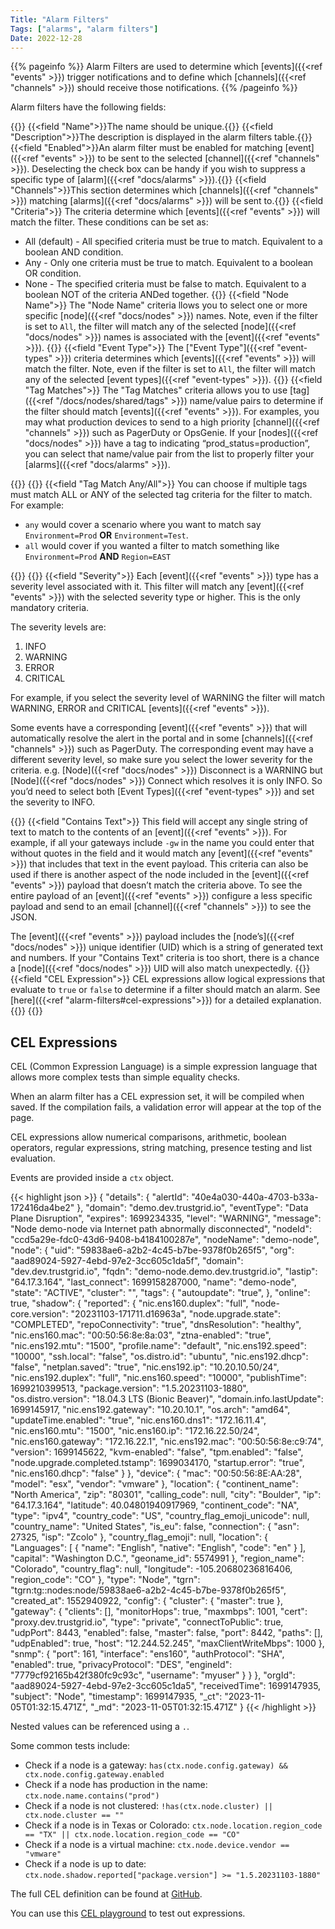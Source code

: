 ```yaml
---
Title: "Alarm Filters"
Tags: ["alarms", "alarm filters"]
Date: 2022-12-28
---
```


{{% pageinfo %}}
Alarm Filters are used to determine which [events]({{<ref "events" >}}) trigger notifications and to define which [channels]({{<ref "channels" >}}) should receive those notifications.
{{% /pageinfo %}}

Alarm filters have the following fields:

{{<fields>}}
{{<field "Name">}}The name should be unique.{{</field>}}
{{<field "Description">}}The description is displayed in the alarm filters table.{{</field>}}
{{<field "Enabled">}}An alarm filter must be enabled for matching [event]({{<ref "events" >}}) to be sent to the selected [channel]({{<ref "channels" >}}). Deselecting the check box can be handy if you wish to suppress a specific type of [alarm]({{<ref "docs/alarms" >}}).{{</field>}}
{{<field "Channels">}}This section determines which [channels]({{<ref "channels" >}}) matching [alarms]({{<ref "docs/alarms" >}}) will be sent to.{{</field>}}
{{<field "Criteria">}}
The criteria determine which [events]({{<ref "events" >}}) will match the filter. These conditions can be set as:
* All (default) - All specified criteria must be true to match. Equivalent to a boolean AND condition.
* Any - Only one criteria must be true to match. Equivalent to a boolean OR condition.
* None - The specified criteria must be false to match. Equivalent to a boolean NOT of the criteria ANDed together.
{{</field>}}
{{<field "Node Name">}}
The "Node Name" criteria llows you to select one or more specific [node]({{<ref "docs/nodes" >}}) names. Note, even if the filter is set to `All`, the filter will match any of the selected [node]({{<ref "docs/nodes" >}}) names is associated with the [event]({{<ref "events" >}}).
{{</field>}}
{{<field "Event Type">}}
The ["Event Type"]({{<ref "event-types" >}}) criteria determines which [events]({{<ref "events" >}}) will match the filter. Note, even if the filter is set to `All`, the filter will match any of the selected [event types]({{<ref "event-types" >}}).
{{</field>}}
{{<field "Tag Matches">}}
The "Tag Matches" criteria allows you to use [tag]({{<ref "/docs/nodes/shared/tags" >}}) name/value pairs to determine if the filter should match [events]({{<ref "events" >}}). For examples, you may what production devices to send to a high priority [channel]({{<ref "channels" >}}) such as PagerDuty or OpsGenie. If your [nodes]({{<ref "docs/nodes" >}}) have a tag to indicating “prod_status=production”, you can select that name/value pair from the list to properly filter your [alarms]({{<ref "docs/alarms" >}}).

{{<tgimg src="tag-matches.png" width="50%">}}
{{</field>}}
{{<field "Tag Match Any/All">}} You can choose if multiple tags must match ALL or ANY of the selected tag criteria for the filter to match.  For example: 
- `any` would cover a scenario where you want to match say `Environment=Prod` **OR** `Environment=Test`.  
- `all` would cover if you wanted a filter to match something like `Environment=Prod` **AND** `Region=EAST`

{{<tgimg src="tag-matches-option.png" width="60%">}}
{{</field>}}
{{<field "Severity">}}
Each [event]({{<ref "events" >}}) type has a severity level associated with it. This filter will match any [event]({{<ref "events" >}}) with the selected severity type or higher. This is the only mandatory criteria.

The severity levels are:

1. INFO
1. WARNING
1. ERROR
1. CRITICAL

For example, if you select the severity level of WARNING the filter will match WARNING, ERROR and CRITICAL [events]({{<ref "events" >}}).

Some events have a corresponding [event]({{<ref "events" >}}) that will automatically resolve the alert in the portal and in some [channels]({{<ref "channels" >}}) such as PagerDuty. The corresponding event may have a different severity level, so make sure you select the lower severity for the criteria. e.g. [Node]({{<ref "docs/nodes" >}}) Disconnect is a WARNING but [Node]({{<ref "docs/nodes" >}}) Connect which resolves it is only INFO. So you’d need to select both [Event Types]({{<ref "event-types" >}}) and set the severity to INFO.

{{</field>}}
{{<field "Contains Text">}}
This field will accept any single string of text to match to the contents of an [event]({{<ref "events" >}}). For example, if all your gateways include `-gw` in the name you could enter that without quotes in the field and it would match any [event]({{<ref "events" >}}) that includes that text in the event payload. This criteria can also be used if there is another aspect of the node included in the [event]({{<ref "events" >}}) payload that doesn’t match the criteria above. To see the entire payload of an [event]({{<ref "events" >}}) configure a less specific payload and send to an email [channel]({{<ref "channels" >}}) to see the JSON.

The [event]({{<ref "events" >}}) payload includes the [node’s]({{<ref "docs/nodes" >}}) unique identifier (UID) which is a string of generated text and numbers. If your "Contains Text" criteria is too short, there is a chance a [node]({{<ref "docs/nodes" >}}) UID will also match unexpectedly.
{{</field>}}
{{<field "CEL Expression">}}
CEL expressions allow logical expressions that evaluate to `true` or `false` to determine if a filter should match an alarm. See [here]({{<ref "alarm-filters#cel-expressions">}}) for a detailed explanation.
{{</field>}}
{{</fields>}}

## CEL Expressions

CEL (Common Expression Language) is a simple expression language that allows more complex tests than simple equality checks.

When an alarm filter has a CEL expression set, it will be compiled when saved. If the compilation fails, a validation error will appear at the top of the page.

CEL expressions allow numerical comparisons, arithmetic, boolean operators, regular expressions, string matching, presence testing and list evaluation. 

Events are provided inside a `ctx` object. 

{{< highlight json >}}
{
    "details": {
        "alertId": "40e4a030-440a-4703-b33a-172416da4be2"
    },
    "domain": "demo.dev.trustgrid.io",
    "eventType": "Data Plane Disruption",
    "expires": 1699234335,
    "level": "WARNING",
    "message": "Node demo-node via Internet path abnormally disconnected",
    "nodeId": "ccd5a29e-fdc0-43d6-9408-b4184100287e",
    "nodeName": "demo-node",
    "node": {
        "uid": "59838ae6-a2b2-4c45-b7be-9378f0b265f5",
        "org": "aad89024-5927-4ebd-97e2-3cc605c1da5f",
        "domain": "dev.dev.trustgrid.io",
        "fqdn": "demo-node.demo.dev.trustgrid.io",
        "lastip": "64.17.3.164",
        "last_connect": 1699158287000,
        "name": "demo-node",
        "state": "ACTIVE",
        "cluster": "",
        "tags": {
            "autoupdate": "true",
        },
        "online": true,
        "shadow": {
            "reported": {
            "nic.ens160.duplex": "full",
            "node-core.version": "20231103-171711.d16963a",
            "node.upgrade.state": "COMPLETED",
            "repoConnectivity": "true",
            "dnsResolution": "healthy",
            "nic.ens160.mac": "00:50:56:8e:8a:03",
            "ztna-enabled": "true",
            "nic.ens192.mtu": "1500",
            "profile.name": "default",
            "nic.ens192.speed": "10000",
            "ssh.local": "false",
            "os.distro.id": "ubuntu",
            "nic.ens192.dhcp": "false",
            "netplan.saved": "true",
            "nic.ens192.ip": "10.20.10.50/24",
            "nic.ens192.duplex": "full",
            "nic.ens160.speed": "10000",
            "publishTime": 1699210399513,
            "package.version": "1.5.20231103-1880",
            "os.distro.version": "18.04.3 LTS (Bionic Beaver)",
            "domain.info.lastUpdate": 1699145917,
            "nic.ens192.gateway": "10.20.10.1",
            "os.arch": "amd64",
            "updateTime.enabled": "true",
            "nic.ens160.dns1": "172.16.11.4",
            "nic.ens160.mtu": "1500",
            "nic.ens160.ip": "172.16.22.50/24",
            "nic.ens160.gateway": "172.16.22.1",
            "nic.ens192.mac": "00:50:56:8e:c9:74",
            "version": 1699145622,
            "kvm-enabled": "false",
            "tpm.enabled": "false",
            "node.upgrade.completed.tstamp": 1699034170,
            "startup.error": "true",
            "nic.ens160.dhcp": "false"
            }
        },
        "device": {
            "mac": "00:50:56:8E:AA:28",
            "model": "esx",
            "vendor": "vmware"
        },
        "location": {
            "continent_name": "North America",
            "zip": "80301",
            "calling_code": null,
            "city": "Boulder",
            "ip": "64.17.3.164",
            "latitude": 40.04801940917969,
            "continent_code": "NA",
            "type": "ipv4",
            "country_code": "US",
            "country_flag_emoji_unicode": null,
            "country_name": "United States",
            "is_eu": false,
            "connection": {
                "asn": 27325,
                "isp": "Zcolo"
            },
            "country_flag_emoji": null,
            "location": {
                "Languages": [
                    {
                    "name": "English",
                    "native": "English",
                    "code": "en"
                    }
                ],
                "capital": "Washington D.C.",
                "geoname_id": 5574991
            },
            "region_name": "Colorado",
            "country_flag": null,
            "longitude": -105.20680236816406,
            "region_code": "CO"
        },
        "type": "Node",
        "tgrn": "tgrn:tg::nodes:node/59838ae6-a2b2-4c45-b7be-9378f0b265f5",
        "created_at": 1552940922,
        "config": {
            "cluster": {
                "master": true
            },
            "gateway": {
                "clients": [],
                "monitorHops": true,
                "maxmbps": 1001,
                "cert": "proxy.dev.trustgrid.io",
                "type": "private",
                "connectToPublic": true,
                "udpPort": 8443,
                "enabled": false,
                "master": false,
                "port": 8442,
                "paths": [],
                "udpEnabled": true,
                "host": "12.244.52.245",
                "maxClientWriteMbps": 1000
            },
            "snmp": {
                "port": 161,
                "interface": "ens160",
                "authProtocol": "SHA",
                "enabled": true,
                "privacyProtocol": "DES",
                "engineId": "7779cf92165b42f380fc9c93c",
                "username": "myuser"
            }
        }
    },
    "orgId": "aad89024-5927-4ebd-97e2-3cc605c1da5",
    "receivedTime": 1699147935,
    "subject": "Node",
    "timestamp": 1699147935,
    "_ct": "2023-11-05T01:32:15.471Z",
    "_md": "2023-11-05T01:32:15.471Z"
}
{{< /highlight >}}

Nested values can be referenced using a `.`. 

Some common tests include:

* Check if a node is a gateway: `has(ctx.node.config.gateway) && ctx.node.config.gateway.enabled`
* Check if a node has production in the name: `ctx.node.name.contains("prod")`
* Check if a node is not clustered: `!has(ctx.node.cluster) || ctx.node.cluster == ""`
* Check if a node is in Texas or Colorado: `ctx.node.location.region_code == "TX" || ctx.node.location.region_code == "CO"`
* Check if a node is a virtual machine: `ctx.node.device.vendor == "vmware"`
* Check if a node is up to date: `ctx.node.shadow.reported["package.version"] >= "1.5.20231103-1880"`

The full CEL definition can be found at [GitHub](https://github.com/google/cel-spec/blob/master/doc/langdef.md). 

You can use this [CEL playground](https://playcel.undistro.io/?content=H4sIAAAAAAAAA51YWY%2FbNhD%2BK4IfegARo%2Fvw28a7aAOk20WzaYDWhUFTtK1GIlWSctYt9r93JEqWbNNHuxusHfGb4XCOb4b6Z5JhhSfTyXxC1Mt8MrX%2BmTMLfuaTjCqcF3L0TD%2FHBRXqfdY8n08ChwbY8R07CBxsB7Hj20vfx7Ybe4EbZThYUm8%2B0eKvb%2FaqeYlzpjVktOQoo1ukRC3VWuQZyvl8ssfSLWXqeVdRDb8Hc62nAjNq3edS1JXKORvDX6pc0NZqN0pTzw98P9yvFqCt0Io%2B3%2F3y%2BP7xh5FoSaXE626fR55Rq7HNZs23bY6t90xRwaiyKqw2Fl4yLkpcFDsryyXhjFGiaDbS1wj2fiIkC7GXUnuVEXCWn0V2GjiJvQzcJHAdx0tieiT6iEs6uKg14whxEpo677YL08RPMI1s7C09OyBBaC%2FjJbVTP05WztKLwlW4V6ZluVhrWYyzJHW8wA5TL7YDuszsNKae7RMSOSFxMxyujmQP47k9H04NX%2F2VsaOToctp0EUPS5VXWjIKkBsjH7lRYEAtunj0aeCGCXjYcZwDJLvgYY2QCqsOcjd7fv%2Frw9E6KcBYKjTiaE3h9XHxdAVUK15X2V4znPhw39fDwLAiZy20AR6at8EZ%2F2rcRNCKizYfDYssJ4gy6UYOyuqqoC%2FakFVdFAeGDKlmEy4o2lIh23Jr0J7j%2Ba4LBe%2FG8OuiDBwd%2BfiMAlRXa4Hhc%2BTS2c8%2FPX14eH64N8g09s90EPNtrnZnXKXBGZO%2FUMmLWu2t21BcqM3OZM1w%2BBITjXacaQj%2FomlCpwmeOr5B7m%2FFsE0ZXhY0u2hNv0HqoVLVGuqGjmOAVoKv8oKicSaucF2oy2plRXsbgDuMmqXcoIIT3LHdChfSZCuXCNhLCY566qiXNWusvrR%2FtiHVZb1AkxWQNJJ4e7u3%2Btp2HeQ5CP6GzlsvuGLKDfk7BPwGx1X1ssjl5jnXEWmbCGR5moaufwrG5Au0jMPCcFGIhuJIEtMug98PRRPkBMi3Pjx%2FtL57B49zYr2j4EPxvSntW9pFOVtx1LDepz2ptJwXhKkbX%2FLdGtBf8e7I6a7ZXCzIpmsQZRaZoqI5rXEc%2Bi9l0pAQfHRWxB5QOgI6uRT3pnSvVNYIuk8rrdvzruYVCB36Zi9pcs643k2EQtJpbNptFPkuXpHnnaC%2BbMtD1jlXcqoq0U3AAzomvIQCgkaBFDBzWfXWOH7gxs4prSgsVF0hKgQXN4f3mC4Osa%2FnOh%2BMAzk5nnL0ksHRD9O7u6mXGEwp4cAdD1L5YowEy%2FrjbMuvWBzYeGhUQ6p9mzkxC8YOBc2aqcXA6I%2FQhzfWXUlFTkzd8e8%2BPxOYo035BSQOE8AaZho98jGguVPQvke%2B43WRNTPJCeba7NQdEI6nar1V4AAfJY4LsypwSRqlp%2FvuT9ybBye%2BM6XnfoTPq61pX8Kh8YjdSM%2BnjxdgqwKvFzC2%2FZkvasi1i77pRIaYfGI5pLz1sZlFpMlTckFbfmkT1nTodjAxZoGGYNmuebHvhW9MgFx20fiN8IKf1MQN5z573gspqgEfMFvX0Lfa%2BfT3U0TzYxDUwoMXH9i6aZUn%2FhtjYXq7GT1EnrJjh%2Bwdc%2Fr4D6N%2FCa5y1Y8%2Fn7HcQAkpzqx7NENGG%2BaTNeXN4RZ6FArDOABWvhYXQdfg6lFuzSCcQK38Su5eiB5b7wvQdp1mmIgSmCeiBArWic5ZMHhv9vN5%2BhrK8PH0ugP3rm4Qab5N1Xo6bZqFbP%2B%2B%2FR%2BXSiIoVFi2wPomFoZewyQHXa6tplW%2BNvPpcL8yJnKJ%2B%2BW2C10J1ainG7WRIgci00VhTqoSJjLFxY%2B8koYL2diul3KpMTBnuuYEpUJpZ8Mt4GV3%2BfI7itE%2BgJXIt%2B28Z1avOeqZPzUDLblobp1VT1xbkwTB8ZirMaPR4sKx%2B3CYeFNjqmGj42GnA2C1uRQDMPbhBls2XHbudT3kBQEKm4%2FwjLcgYLM2%2Bp8FdIafhtg515JKMj00GTOqP6wbmXMgb14prTDZ014zL50xEddq8yS44tAvNPzjj6eNVmNvCVabPmR3qPL%2B4bTn9irX0Of791lxHKdkBTejKFwG3spPnBVJSeqTM9K1pGKgyHLX%2FP%2FSHKi%2FDm8MuVj3W9%2Fwfmr0nkxQQqEFZeP7nBvE6eiloKyXf3bvio5YEaoNxA7m4iPZRS%2FXXPhs17Wd8Nlxp743dUMUxO5vI12LMruGnbPXyZvmHaagsrkbNC9m2du31mxDyRcrX1kdhVm5tLoYI%2Bt5Q60NlhbRIMm%2BVZagf9W5oNkbq5Vf1spSAJs9fLAG7dbXvCigVPOiUQ3rgn4rLcb3u2hmRnMG6r8j6gW1V4fuaQf63vrmG%2BvMWn8fmbz%2BC9%2BxVwpoFgAA) to test out expressions.